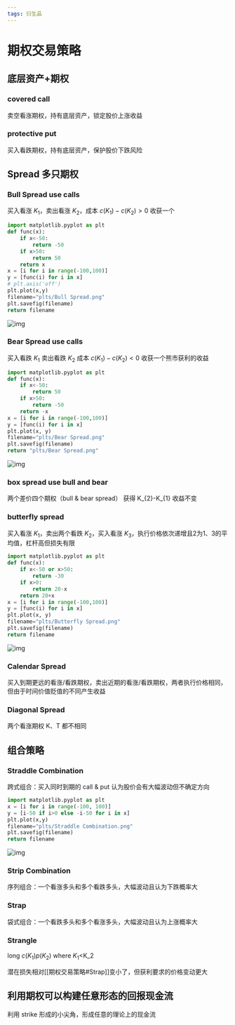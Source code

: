 ```yaml
---
tags: 衍生品
---
```

# 期权交易策略

## 底层资产+期权

### covered call

卖空看涨期权，持有底层资产，锁定股价上涨收益

### protective put

买入看跌期权，持有底层资产，保护股价下跌风险

## Spread 多只期权

### Bull Spread use calls

买入看涨 $K_1$，卖出看涨 $K_2$，成本 $c(K_1)-c(K_2)>0$ 收获一个

```python
import matplotlib.pyplot as plt
def func(x):
    if x<-50:
        return -50
    if x>50:
        return 50
    return x
x = [i for i in range(-100,100)]
y = [func(i) for i in x]
# plt.axis('off')
plt.plot(x,y)
filename="plts/Bull Spread.png"
plt.savefig(filename)
return filename
```

![img](../../attachments/Bull%20Spread.png)

### Bear Spread use calls

买入看跌 $K_1$ 卖出看跌 $K_2$ 
成本 $c(K_{1})-c(K_{2})<0$ 收获一个熊市获利的收益

```python
import matplotlib.pyplot as plt
def func(x):
    if x<-50:
        return 50
    if x>50:
        return -50
    return -x
x = [i for i in range(-100,100)]
y = [func(i) for i in x]
plt.plot(x, y)
filename="plts/Bear Spread.png"
plt.savefig(filename)
return "plts/Bear Spread.png"
```

![img](../../attachments/Bear%20Spread.png)

### box spread use bull and bear

两个差价四个期权（bull & bear spread） 获得 K_{2}-K_{1} 收益不变

### butterfly spread

买入看涨 $K_1$，卖出两个看跌 $K_2$，买入看涨 $K_3$，执行价格依次递增且2为1、3的平均值，杠杆高但损失有限

```python
import matplotlib.pyplot as plt
def func(x):
    if x<-50 or x>50:
        return -30
    if x>0:
        return 20-x
    return 20+x
x = [i for i in range(-100,100)]
y = [func(i) for i in x]
plt.plot(x, y)
filename="plts/Butterfly Spread.png"
plt.savefig(filename)
return filename
```

![img](../../attachments/Butterfly%20Spread.png)

### Calendar Spread

买入到期更远的看涨/看跌期权，卖出近期的看涨/看跌期权，两者执行价格相同，但由于时间价值贬值的不同产生收益

### Diagonal Spread

两个看涨期权 K、T 都不相同

## 组合策略

### Straddle Combination

跨式组合：买入同时到期的 call & put 认为股价会有大幅波动但不确定方向

```python
import matplotlib.pyplot as plt
x = [i for i in range(-100, 100)]
y = [i-50 if i>0 else -i-50 for i in x]
plt.plot(x,y)
filename="plts/Straddle Combination.png"
plt.savefig(filename)
return filename
```

![img](../../attachments/Straddle%20Combination.png)

### Strip Combination

序列组合：一个看涨多头和多个看跌多头，大幅波动且认为下跌概率大

### Strap

袋式组合：一个看跌多头和多个看涨多头，大幅波动且认为上涨概率大

### Strangle

long $c(K_1) p(K_2)$ 
where $K_{1}$<K_${2}$

潜在损失相对[[期权交易策略#Strap]]变小了，但获利要求的价格变动更大

## 利用期权可以构建任意形态的回报现金流

利用 strike 形成的小尖角，形成任意的理论上的现金流

